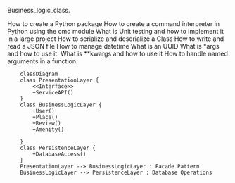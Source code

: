 Business_logic_class.

How to create a Python package How to create a command interpreter in Python using the cmd module
What is Unit testing and how to implement it in a large project How to serialize and deserialize a Class 
How to write and read a JSON file 
How to manage datetime What is an UUID What is *args and how to use it.
What is **kwargs and how to use it How to handle named arguments in a function
``` mermaid
    classDiagram
    class PresentationLayer {
        <<Interface>>
        +ServiceAPI()
    }
    class BusinessLogicLayer {
        +User()
        +Place()
        +Review()
        +Amenity()

    }
    class PersistenceLayer {
        +DatabaseAccess()
    }
    PresentationLayer --> BusinessLogicLayer : Facade Pattern
    BusinessLogicLayer --> PersistenceLayer : Database Operations
```